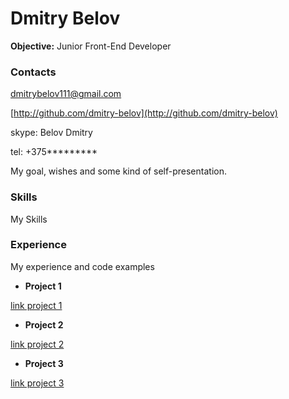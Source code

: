 # Dmitry Belov

**Objective:** Junior Front-End Developer

### Contacts
dmitrybelov111@gmail.com

[http://github.com/dmitry-belov](http://github.com/dmitry-belov)

skype: Belov Dmitry

tel: +375*********

My goal, wishes and some kind of self-presentation.

### Skills
My Skills

### Experience 
My experience and code examples

* **Project 1**

[link project 1](http://)

* **Project 2**

[link project 2](http://)

* **Project 3**

[link project 3](http://)